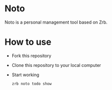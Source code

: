 # Noto

Noto is a personal management tool based on Zrb.

# How to use

- Fork this repository
- Clone this repository to your local computer
- Start working

    ```bash
    zrb noto todo show
    ```